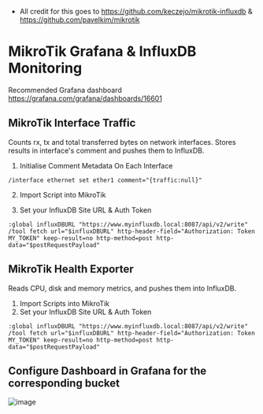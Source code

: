 * All credit for this goes to https://github.com/keczejo/mikrotik-influxdb & https://github.com/pavelkim/mikrotik


# MikroTik Grafana & InfluxDB Monitoring
Recommended Grafana dashboard https://grafana.com/grafana/dashboards/16601

## MikroTik Interface Traffic
Counts rx, tx and total transferred bytes on network interfaces. Stores results in interface's comment and pushes them to InfluxDB.

1. Initialise Comment Metadata On Each Interface

```
/interface ethernet set ether1 comment="{traffic:null}"
```

2. Import Script into MikroTik

3. Set your InfluxDB Site URL & Auth Token

```
:global influxDBURL "https://www.myinfluxdb.local:8087/api/v2/write"
/tool fetch url="$influxDBURL" http-header-field="Authorization: Token MY_TOKEN" keep-result=no http-method=post http-data="$postRequestPayload"
```

## MikroTik Health Exporter
Reads CPU, disk and memory metrics, and pushes them into InfluxDB.

1. Import Scripts into MikroTik
2. Set your InfluxDB Site URL & Auth Token

```
:global influxDBURL "https://www.myinfluxdb.local:8087/api/v2/write"
/tool fetch url="$influxDBURL" http-header-field="Authorization: Token MY_TOKEN" keep-result=no http-method=post http-data="$postRequestPayload"
```

## Configure Dashboard in Grafana for the corresponding bucket

![image](https://github.com/user-attachments/assets/ac84149e-a477-44ac-b361-f1e566c30966)
